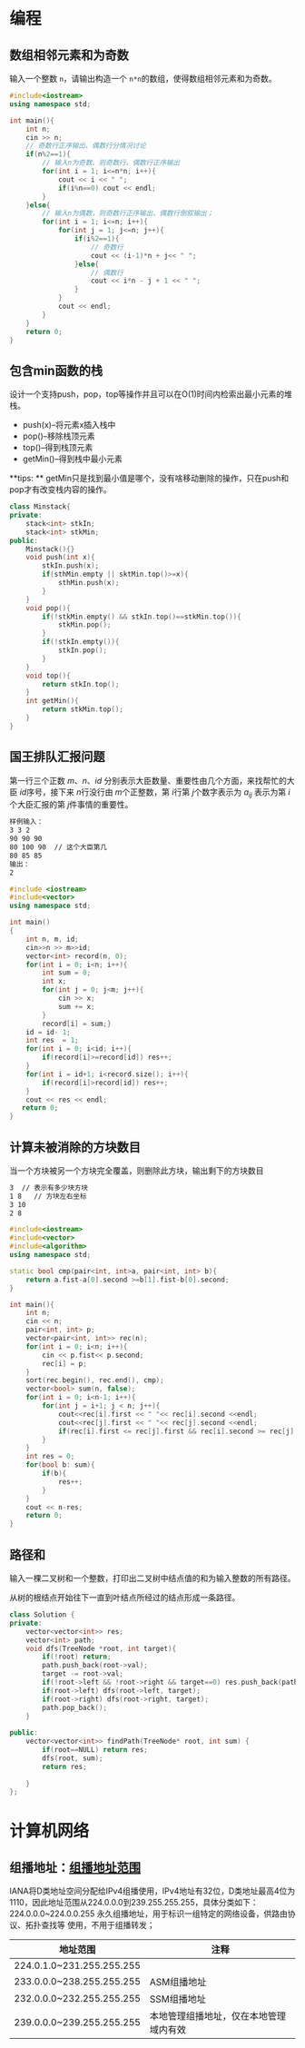 # 编程

## 数组相邻元素和为奇数

输入一个整数 `n`，请输出构造一个 `n*n`的数组，使得数组相邻元素和为奇数。

```c++
#include<iostream>
using namespace std;

int main(){
    int n;
    cin >> n;
    // 奇数行正序输出、偶数行分情况讨论
    if(n%2==1){
        // 输入n为奇数、则奇数行、偶数行正序输出
        for(int i = 1; i<=n*n; i++){
            cout << i << " ";
            if(i%n==0) cout << endl;
        }
    }else{
        // 输入n为偶数，则奇数行正序输出、偶数行倒叙输出；
        for(int i = 1; i<=n; i++){
            for(int j = 1; j<=n; j++){
                if(i%2==1){
                    // 奇数行
                    cout << (i-1)*n + j<< " ";
                }else{
                    // 偶数行
                    cout << i*n - j + 1 << " ";
                }
            }
            cout << endl;
        }
    }
    return 0;
}
```

## 包含min函数的栈

设计一个支持push，pop，top等操作并且可以在O(1)时间内检索出最小元素的堆栈。

- push(x)–将元素x插入栈中
- pop()–移除栈顶元素
- top()–得到栈顶元素
- getMin()–得到栈中最小元素

**tips: ** getMin只是找到最小值是哪个，没有啥移动删除的操作，只在push和pop才有改变栈内容的操作。

```cpp
class Minstack{
private:
	stack<int> stkIn;
	stack<int> stkMin;
public:
    Minstack(){}
    void push(int x){
        stkIn.push(x);
        if(sthMin.empty || sktMin.top()>=x){
            sthMin.push(x);
        }
    }
    void pop(){
        if(!stkMin.empty() && stkIn.top()==stkMin.top()){
            stkMin.pop();
        }
        if(!stkIn.empty()){
            stkIn.pop();
        }
    }
    void top(){
        return stkIn.top();
    }
    int getMin(){
        return stkMin.top();
    }
}
```

## 国王排队汇报问题

第一行三个正数 $m、 n、 id$ 分别表示大臣数量、重要性由几个方面，来找帮忙的大臣 $id$序号，接下来 $n$行没行由 $m$个正整数，第 $i$行第 $j$个数字表示为 $a_{ij}$ 表示为第 $i$个大臣汇报的第 $j$件事情的重要性。

```bash
样例输入：
3 3 2
90 90 90
80 100 90  // 这个大臣第几
80 85 85
输出：
2
```

```cpp
#include <iostream>
#include<vector>
using namespace std;

int main()
{
	int n, m, id;
	cin>>n >> m>>id;
	vector<int> record(n, 0);
	for(int i = 0; i<n; i++){
		int sum = 0;
		int x;
		for(int j = 0; j<m; j++){
			cin >> x;
			sum += x;
        }
		record[i] = sum;}
	id = id- 1;
	int res  = 1;
	for(int i = 0; i<id; i++){
		if(record[i]>=record[id]) res++;
    }
	for(int i = id+1; i<record.size(); i++){
		if(record[i]>record[id]) res++;
	}
	cout << res << endl;
   return 0;
}
```

## 计算未被消除的方块数目

当一个方块被另一个方块完全覆盖，则删除此方块，输出剩下的方块数目

```txt
3  // 表示有多少块方块
1 8   // 方块左右坐标
3 10 
2 8
```

```c++
#include<iostream>
#include<vector>
#include<algorithm>
using namespace std;

static bool cmp(pair<int, int>a, pair<int, int> b){
    return a.fist-a[0].second >=b[1].fist-b[0].second;
}

int main(){
    int n;
    cin << n;
    pair<int, int> p;
    vector<pair<int, int>> rec(n);
    for(int i = 0; i<n; i++){
        cin << p.fist<< p.second;
        rec[i] = p;
    }
    sort(rec.begin(), rec.end(), cmp);
	vector<bool> sum(n, false);
	for(int i = 0; i<n-1; i++){
        for(int j = i+1; j < n; j++){
			cout<<rec[i].first << " "<< rec[i].second <<endl;
			cout<<rec[j].first << " "<< rec[j].second <<endl;
            if(rec[i].first <= rec[j].first && rec[i].second >= rec[j].second) sum[j]=true;
        }
    }
    int res = 0;
    for(bool b: sum){
        if(b){
            res++;
        }
    }
	cout << n-res;
    return 0;
}
```

## 路径和

输入一棵二叉树和一个整数，打印出二叉树中结点值的和为输入整数的所有路径。

从树的根结点开始往下一直到叶结点所经过的结点形成一条路径。

```cpp
class Solution {
private:
    vector<vector<int>> res;
    vector<int> path;
    void dfs(TreeNode *root, int target){
        if(!root) return;
        path.push_back(root->val);
        target -= root->val;
        if(!root->left && !root->right && target==0) res.push_back(path);
        if(root->left) dfs(root->left, target);
        if(root->right) dfs(root->right, target);
        path.pop_back();
    }
        
public:
    vector<vector<int>> findPath(TreeNode* root, int sum) {
        if(root==NULL) return res;
        dfs(root, sum);
        return res;
        
    }
};
```



# 计算机网络

## 组播地址：[组播地址范围](https://blog.csdn.net/qq_42197548/article/details/117439115)

IANA将D类地址空间分配给IPv4组播使用，IPv4地址有32位，D类地址最高4位为1110，因此地址范围从224.0.0.0到239.255.255.255，具体分类如下：224.0.0.0~224.0.0.255 永久组播地址，用于标识一组特定的网络设备，供路由协议、拓扑查找等 使用，不用于组播转发；


| 地址范围                  | 注释                                   |
| ------------------------- | -------------------------------------- |
| 224.0.1.0~231.255.255.255 |                                        |
| 233.0.0.0~238.255.255.255 | ASM组播地址                            |
| 232.0.0.0~232.255.255.255 | SSM组播地址                            |
| 239.0.0.0~239.255.255.255 | 本地管理组播地址，仅在本地管理域内有效 |